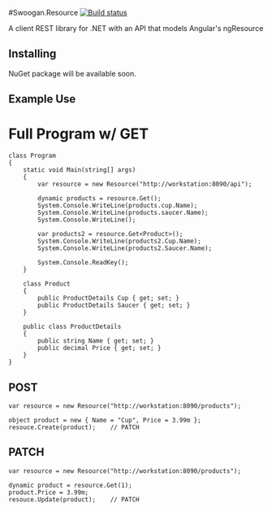 #Swoogan.Resource
[![Build status](https://ci.appveyor.com/api/projects/status/q08he4xtsn33d2xx?svg=true)](https://ci.appveyor.com/project/Swoogan/swoogan-resource)

A client REST library for .NET with an API that models Angular's ngResource

## Installing

NuGet package will be available soon.

## Example Use

# Full Program w/ GET

	class Program
	{
		static void Main(string[] args)
		{
			var resource = new Resource("http://workstation:8090/api");

			dynamic products = resource.Get();
			System.Console.WriteLine(products.cup.Name);
			System.Console.WriteLine(products.saucer.Name);
			System.Console.WriteLine();

			var products2 = resource.Get<Product>();
			System.Console.WriteLine(products2.Cup.Name);
			System.Console.WriteLine(products2.Saucer.Name);

			System.Console.ReadKey();
		}
		
		class Product
		{
			public ProductDetails Cup { get; set; }
			public ProductDetails Saucer { get; set; }
		}

		public class ProductDetails
		{
			public string Name { get; set; }
			public decimal Price { get; set; }
		}
	}
	
## POST

	var resource = new Resource("http://workstation:8090/products");
	
	object product = new { Name = "Cup", Price = 3.99m };
	resouce.Create(product); 	// PATCH

## PATCH
	var resource = new Resource("http://workstation:8090/products");

	dynamic product = resource.Get(1);
	product.Price = 3.99m;
	resouce.Update(product); 	// PATCH
	
	
		